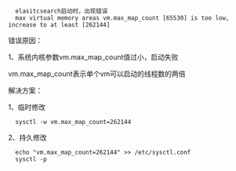
```
  elasitcsearch启动时，出现错误
  max virtual memory areas vm.max_map_count [65530] is too low, increase to at least [262144]
```

错误原因：

1、系统内核参数vm.max_map_count值过小，启动失败

vm.max_map_count表示单个vm可以启动的线程数的两倍

解决方案：

1、临时修改

```
  sysctl -w vm.max_map_count=262144
```

2、持久修改

```
  echo "vm.max_map_count=262144" >> /etc/sysctl.conf
  sysctl -p
```
